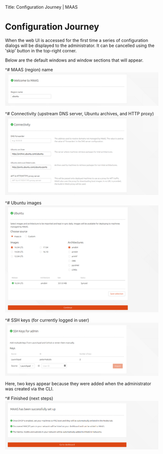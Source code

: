 Title: Configuration Journey | MAAS


# Configuration Journey 

When the web UI is accessed for the first time a series of configuration
dialogs will be displayed to the administrator. It can be cancelled using the
'skip' button in the top-right corner.

Below are the default windows and window sections that will appear.

^# MAAS (region) name
   ![conf journey step 1](../media/installconfig-webui-conf-journey__region-name.png)

^# Connectivity (upstream DNS server, Ubuntu archives, and HTTP proxy)
   ![conf journey step 2](../media/installconfig-webui-conf-journey__connectivity.png)

^# Ubuntu images
   ![conf journey step 3](../media/installconfig-webui-conf-journey__ubuntu-images.png)

^# SSH keys (for currently logged in user)
   ![conf journey step 4](../media/installconfig-webui-conf-journey__ssh-keys.png)

   Here, two keys appear because they were added when the administrator was
   created via the CLI.

^# Finished (next steps)
   ![conf journey step 5](../media/installconfig-webui-conf-journey__successfully-setup.png)
